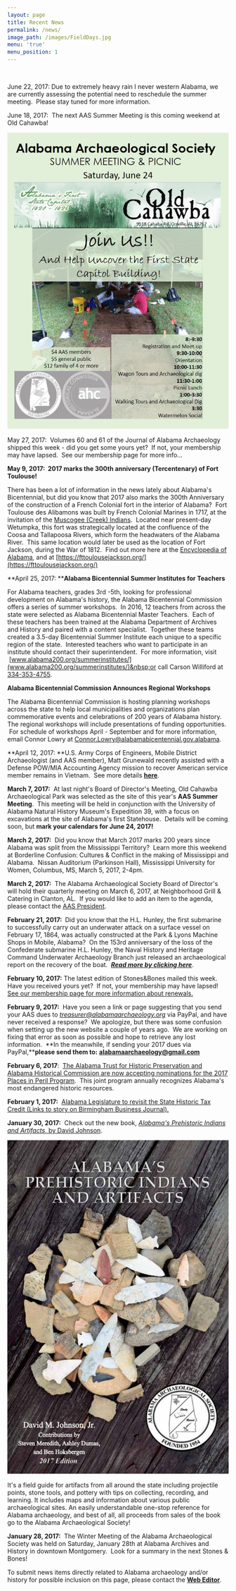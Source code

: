 ```yaml
---
layout: page
title: Recent News
permalink: /news/
image_path: /images/FieldDays.jpg
menu: 'true'
menu_position: 1
---
```



&nbsp;

June 22, 2017: Due to extremely heavy rain I never western Alabama, we are currently assessing the potential need to reschedule the summer meeting. &nbsp;Please stay tuned for more information.

June 18, 2017: &nbsp;The next AAS Summer Meeting is this coming weekend at Old Cahawba!

![](/uploads/versions/aas-summer-meeting-flyer-2017---x----720-960x---.jpg)

May 27, 2017: &nbsp;Volumes 60 and 61 of the Journal of Alabama Archaeology shipped this week - did you get some yours yet? &nbsp;If not, your membership may have lapsed. &nbsp;See our membership page for more info…

**May 9, 2017:&nbsp; 2017 marks the 300th anniversary (Tercentenary) of Fort Toulouse!&nbsp;**

There has been a lot of information in the news lately about Alabama's Bicentennial, but did you know that 2017 also marks the 300th Anniversary of the construction of a French Colonial fort in the interior of Alabama?&nbsp; Fort Toulouse des Alibamons was built by French Colonial Marines in 1717, at the invitation of the [Muscogee (Creek) Indians](http://www.encyclopediaofalabama.org/article/h-1088).&nbsp; Located near present-day Wetumpka, this fort was strategically located at the confluence of the Coosa and Tallapoosa Rivers, which form the headwaters of the Alabama River.&nbsp; This same location would later be used as the location of Fort Jackson, during the War of 1812.&nbsp; Find out more here at the [Encyclopedia of Alabama](http://www.encyclopediaofalabama.org/article/h-1417), and at [https://fttoulousejackson.org/](https://fttoulousejackson.org/)

**April 25, 2017:&nbsp;****Alabama Bicentennial Summer Institutes for Teachers**

For Alabama teachers, grades 3rd -5th, looking for professional development on Alabama's history, the Alabama Bicentennial Commission offers a series of summer workshops. &nbsp;In 2016, 12 teachers from across the state were selected as Alabama Bicentennial Master Teachers. &nbsp;Each of these teachers has been trained at the Alabama Department of Archives and History and paired with a content specialist. &nbsp;Together these teams created a 3.5-day Bicentennial Summer Institute each unique to a specific region of the state. &nbsp;Interested teachers who want to participate in an institute should contact their superintendent. &nbsp;For more information, visit &nbsp;[www.alabama200.org/summerinstitutes/](www.alabama200.org/summerinstitutes/)&nbsp;or call Carson Williford at [334-353-4755](tel:334-353-4755).

**Alabama Bicentennial Commission Announces Regional Workshops**

The Alabama Bicentennial Commission is hosting planning workshops across the state to help local municipalities and organizations plan commemorative events and celebrations of 200 years of Alabama history.&nbsp; The regional workshops will include presentations of funding opportunities. &nbsp;For schedule of workshops April - September and for more information, email Connor Lowry at [Connor.Lowry@alabamabicentennial.gov.alabama](mailto:Connor.Lowry@alabamabicentennial.gov.alabama).

**April 12, 2017:&nbsp;**U.S. Army Corps of Engineers, Mobile District Archaeologist (and AAS member), Matt Grunewald recently assisted with a Defense POW/MIA Accounting Agency mission to recover American service member remains in Vietnam.&nbsp; See more details [**here**](http://www.sam.usace.army.mil/Media/News-Stories/Article/1140135/district-archeologist-assists-powmia-accounting-agency-in-recovery-mission/).

**March 7, 2017:**&nbsp; At last night's Board of Director's Meeting, Old Cahawba Archaeological Park was selected as the site of this year's **AAS Summer Meeting**.&nbsp; This meeting will be held in conjunction with the University of Alabama Natural History Museum's Expedition 39, with a focus on excavations at the site of Alabama's first Statehouse.&nbsp; Details will be coming soon, but **mark your calendars for June 24, 2017!**

**March 2, 2017:** &nbsp;Did you know that March 2017 marks 200 years since Alabama was split from the Mississippi Territory? &nbsp;Learn more this weekend at Borderline Confusion: Cultures & Conflict in the making of Mississippi and Alabama. &nbsp;Nissan Auditorium (Parkinson Hall), Mississippi University for Women, Columbus, MS, March 5, 2017, 2-4pm.

**March 2, 2017:**&nbsp; The Alabama Archaeological Society Board of Director's will hold their quarterly meeting on March 6, 2017, at Neighborhood Grill & Catering in Clanton, AL.&nbsp; If you would like to add an item to the agenda, please contact the [AAS President](javascript:void(location.href='mailto:'+String.fromCharCode(98,101,110,104,111,107,115,98,101,114,103,101,110,64,103,109,97,105,108,46,99,111,109))).

**February 21, 2017:&nbsp;** Did you know that the H.L. Hunley, the first submarine to successfully carry out an underwater attack on a surface vessel on February 17, 1864, was actually constructed at the Park & Lyons Machine Shops in Mobile, Alabama?&nbsp; On the 153rd anniversary of the loss of the Confederate submarine H.L. Hunley, the Naval History and Heritage Command Underwater Archaeology Branch just released an archaeological report on the recovery of the boat.&nbsp; [***Read more by clicking here***](https://www.history.navy.mil/research/underwater-archaeology/sites-and-projects/ship-wrecksites/hl-hunley/hunley-incident-analysis.html).

**February 10, 2017:** The latest edition of Stones&Bones mailed this week.&nbsp; Have you received yours yet?&nbsp; If not, your membership may have lapsed!&nbsp; [See our membership page for more information about renewals.](/support/)

**February 9, 2017:**&nbsp; Have you seen a link or page suggesting that you send your AAS dues to *treasurer@alabamaarchaeology.org* via PayPal, and have never received a response?&nbsp; We apologize, but there was some confusion when setting up the new website a couple of years ago.&nbsp; We are working on fixing that error as soon as possible and hope to retrieve any lost information.&nbsp; **In the meanwhile, if sending your 2017 dues via PayPal,****please send them to:** **alabamaarchaeology@gmail.com**

**February 6, 2017**:&nbsp; [The Alabama Trust for Historic Preservation and Alabama Historical Commission are now accepting nominations for the 2017 Places in Peril Program](http://www.alabamatrust.info/pdf/2017%20Places%20In%20Peril%20Nomination%20Form.pdf).&nbsp; This joint program annually recognizes Alabama's most endangered historic resources.

**February 1, 2017:**&nbsp; [Alabama Legislature to revisit the State Historic Tax Credit (Links to story on Birmingham Business Journal).](http://www.bizjournals.com/birmingham/news/2017/01/31/alabamas-historic-renovation-tax-credit-gets.html)

**January 30, 2017:**&nbsp; Check out the new book, [*Alabama's Prehistoric Indians and Artifacts*, by David Johnson](https://www.amazon.com/Alabamas-Prehistoric-Indians-Artifacts-Johnson/dp/099687836X/ref=sr_1_1?s=books&amp;ie=UTF8&amp;qid=1485826114&amp;sr=1-1&amp;keywords=alabama+artifacts).

![](/uploads/versions/bookcover---x0-0-907-1360-907-1360x---.jpg)

It's a field guide for artifacts from all around the state including projectile points, stone tools, and pottery with tips on collecting, recording, and learning. It includes maps and information about various public archaeological sites. An easily understandable one-stop reference for Alabama archaeology, and best of all, all proceeds from sales of the book go to the Alabama Archaeological Society!

**January 28, 2017:**&nbsp; The Winter Meeting of the Alabama Archaeological Society was held on Saturday, January 28th at Alabama Archives and History in downtown Montgomery.&nbsp; Look for a summary in the next Stones & Bones!

To submit news items directly related to Alabama archaeology and/or history for possible inclusion on this page, please contact the **[Web Editor](javascript:void(location.href='mailto:'+String.fromCharCode(115,105,112,101,115,46,101,114,105,99,64,103,109,97,105,108,46,99,111,109)))**.